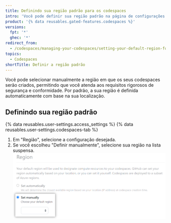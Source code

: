 ```yaml
---
title: Definindo sua região padrão para os codespaces
intro: 'Você pode definir sua região padrão na página de configurações do perfil de {% data variables.product.prodname_github_codespaces %} para personalizar o local onde seus dados são mantidos.'
product: '{% data reusables.gated-features.codespaces %}'
versions:
  fpt: '*'
  ghec: '*'
redirect_from:
  - /codespaces/managing-your-codespaces/setting-your-default-region-for-codespaces
topics:
  - Codespaces
shortTitle: Definir a região padrão
---
```


Você pode selecionar manualmente a região em que os seus codespaces serão criados, permitindo que você atenda aos requisitos rigorosos de segurança e conformidade. Por padrão, a sua região é definida automaticamente com base na sua localização.

## Definindo sua região padrão

{% data reusables.user-settings.access_settings %}
{% data reusables.user-settings.codespaces-tab %}
1. Em "Região", selecione a configuração desejada.
2. Se você escolheu "Definir manualmente", selecione sua região na lista suspensa. ![Selecionando sua região](/assets/images/help/codespaces/select-default-region.png)
